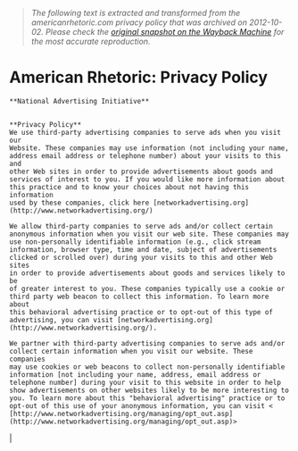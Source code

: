 > *The following text is extracted and transformed from the americanrhetoric.com privacy policy that was archived on 2012-10-02. Please check the [original snapshot on the Wayback Machine](https://web.archive.org/web/20121002224619id_/http%3A//www.americanrhetoric.com/privacypolicy.htm) for the most accurate reproduction.*

# American Rhetoric: Privacy Policy


    **National Advertising Initiative**
    
    
    **Privacy Policy**
    We use third-party advertising companies to serve ads when you visit our
    Website. These companies may use information (not including your name,
    address email address or telephone number) about your visits to this and
    other Web sites in order to provide advertisements about goods and
    services of interest to you. If you would like more information about
    this practice and to know your choices about not having this information
    used by these companies, click here [networkadvertising.org](http://www.networkadvertising.org/)
    
    We allow third-party companies to serve ads and/or collect certain
    anonymous information when you visit our web site. These companies may
    use non-personally identifiable information (e.g., click stream
    information, browser type, time and date, subject of advertisements
    clicked or scrolled over) during your visits to this and other Web sites
    in order to provide advertisements about goods and services likely to be
    of greater interest to you. These companies typically use a cookie or
    third party web beacon to collect this information. To learn more about
    this behavioral advertising practice or to opt-out of this type of
    advertising, you can visit [networkadvertising.org](http://www.networkadvertising.org/).
    
    We partner with third-party advertising companies to serve ads and/or
    collect certain information when you visit our website. These companies
    may use cookies or web beacons to collect non-personally identifiable
    information [not including your name, address, email address or
    telephone number] during your visit to this website in order to help
    show advertisements on other websites likely to be more interesting to
    you. To learn more about this "behavioral advertising" practice or to
    opt-out of this use of your anonymous information, you can visit <
    [http://www.networkadvertising.org/managing/opt_out.asp](http://www.networkadvertising.org/managing/opt_out.asp)>

| 
